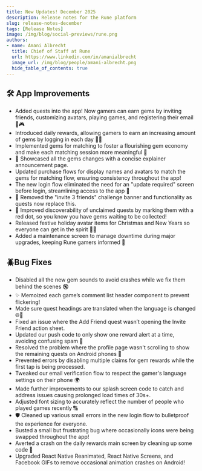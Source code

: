 ```yaml
---
title: New Updates! December 2025
description: Release notes for the Rune platform 
slug: release-notes-december
tags: [Release Notes]
image: /img/blog/social-previews/rune.png
authors:
- name: Amani Albrecht
  title: Chief of Staff at Rune  
  url: https://www.linkedin.com/in/amanialbrecht
  image_url: /img/blog/people/amani-albrecht.png
  hide_table_of_contents: true
---
```


<head>
  <title>New Updates! December 2025</title>
  <meta property="og:title" content="New Updates! December 2025"/>
</head>

## 🛠️ App Improvements

* Added quests into the app! Now gamers can earn gems by inviting friends, customizing avatars, playing games, and registering their email 💎🎮
* Introduced daily rewards, allowing gamers to earn an increasing amount of gems by logging in each day 💎📅
* Implemented gems for matching to foster a flourishing gem economy and make each matching session more meaningful 🤝
* 📣 Showcased all the gems changes with a concise explainer announcement page.
* Updated purchase flows for display names and avatars to match the gems for matching flow, ensuring consistency throughout the app!
* The new login flow eliminated the need for an "update required" screen before login, streamlining access to the app 🚀
* 🎯 Removed the "invite 3 friends" challenge banner and functionality as quests now replace this.
* 🔴 Improved discoverability of unclaimed quests by marking them with a red dot, so you know you have gems waiting to be collected!
* Released festive holiday avatar items for Christmas and New Years so everyone can get in the spirit 🎄🎉
* Added a maintenance screen to manage downtime during major upgrades, keeping Rune gamers informed 📲

## 🪲Bug Fixes

* Disabled all the new gem sounds to avoid crashes while we fix them behind the scenes 🔇
* ✨ Memoized each game’s comment list header component to prevent flickering!
* Made sure quest headings are translated when the language is changed 🌐🔁
* Fixed an issue where the Add Friend quest wasn’t opening the Invite Friend action sheet.
* Updated our push code to only show one reward alert at a time, avoiding confusing spam 🚨
* Resolved the problem where the profile page wasn't scrolling to show the remaining quests on Android phones 📱
* Prevented errors by disabling multiple claims for gem rewards while the first tap is being processed.
* Tweaked our email verification flow to respect the gamer's language settings on their phone 🌍
* Made further improvements to our splash screen code to catch and address issues causing prolonged load times of 30s+.
* Adjusted font sizing to accurately reflect the number of people who played games recently 🔠
* 🛡️ Cleaned up various small errors in the new login flow to bulletproof the experience for everyone.
* Busted a small but frustrating bug where occasionally icons were being swapped throughout the app!
* Averted a crash on the daily rewards main screen by cleaning up some code 🥳
* Upgraded React Native Reanimated, React Native Screens, and Facebook GIFs to remove occasional animation crashes on Android!
